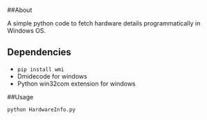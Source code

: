 ##About

A simple python code to fetch hardware details programmatically in Windows OS.

## Dependencies

- `pip install wmi`
- Dmidecode for windows
- Python win32com extension for windows

##Usage

`python HardwareInfo.py`
 